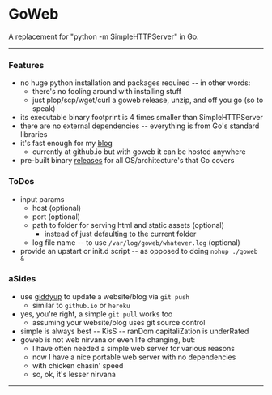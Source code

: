 # GoWeb

A replacement for "python -m SimpleHTTPServer" in Go.

***

### Features

* no huge python installation and packages required -- in other words:
  - there's no fooling around with installing stuff
  - just plop/scp/wget/curl a goweb release, unzip, and off you go (so to speak)
* its executable binary footprint is 4 times smaller than SimpleHTTPServer
* there are no external dependencies -- everything is from Go's standard libraries
* it's fast enough for my <a href="http://cleesmith.github.io/" target="_blank">blog</a>
  - currently at github.io but with goweb it can be hosted anywhere
* pre-built binary <a href="https://github.com/cleesmith/goweb/releases" target="_blank">releases</a> for all OS/architecture's that Go covers

### ToDos

* input params
  - host (optional)
  - port (optional)
  - path to folder for serving html and static assets (optional)
    * instead of just defaulting to the current folder
  - log file name -- to use ```/var/log/goweb/whatever.log``` (optional)
* provide an upstart or init.d script -- as opposed to doing ```nohup ./goweb &```

### aSides

* use <a href="https://github.com/mpalmer/giddyup" target="_blank">giddyup</a> to update a website/blog via ```git push```
  - similar to ```github.io``` or ```heroku```
* yes, you're right, a simple ```git pull``` works too
  - assuming your website/blog uses git source control
* simple is always best -- KisS -- ranDom capitaliZation is underRated
* goweb is not web nirvana or even life changing, but:
  - I have often needed a simple web server for various reasons
  - now I have a nice portable web server with no dependencies
  - with chicken chasin' speed
  - so, ok, it's lesser nirvana

***
